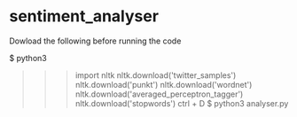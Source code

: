# sentiment_analyser
Dowload the following before running the code


$ python3
>>> import nltk
>>> nltk.download('twitter_samples')
>>> nltk.download('punkt')
>>> nltk.download('wordnet')
>>> nltk.download('averaged_perceptron_tagger')
>>> nltk.download('stopwords')
ctrl + D
$ python3 analyser.py
